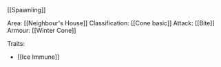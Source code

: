 [[Spawnling]]

Area: [[Neighbour's House]]
Classification: [[Cone basic]]
Attack: [[Bite]]
Armour: [[Winter Cone]]

Traits:
- [[Ice Immune]]